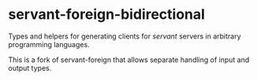 # servant-foreign-bidirectional

Types and helpers for generating clients for *servant* servers in arbitrary programming languages.

This is a fork of servant-foreign that allows separate handling of input and output types.
